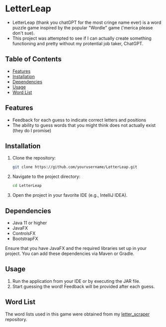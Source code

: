 # LetterLeap

- LetterLeap (thank you chatGPT for the most cringe name ever) is a word puzzle game inspired by the 
popular "Wordle" game ('merica please don't sue).
- This project was attempted to see if I can actually create something functioning and 
pretty without my protential job taker, ChatGPT.

## Table of Contents
- [Features](#features)
- [Installation](#installation)
- [Dependencies](#dependencies)
- [Usage](#usage)
- [Word List](#word-list)


## Features

- Feedback for each guess to indicate correct letters and positions
- The ability to guess words that you might think does not actually exist (they do I promise)

## Installation

1. Clone the repository:
    ```sh
    git clone https://github.com/yourusername/LetterLeap.git
    ```
2. Navigate to the project directory:
    ```sh
    cd LetterLeap
    ```
3. Open the project in your favorite IDE (e.g., IntelliJ IDEA).

## Dependencies

- Java 11 or higher
- JavaFX
- ControlsFX
- BootstrapFX

Ensure that you have JavaFX and the required libraries set up in your project. You can add these dependencies via Maven or Gradle.

## Usage

1. Run the application from your IDE or by executing the JAR file.
2. Start guessing the word! Feedback will be provided after each guess.

## Word List

The word lists used in this game were obtained from my [letter_scraper](https://github.com/IanTerHaar/letter_scraper) repository.



